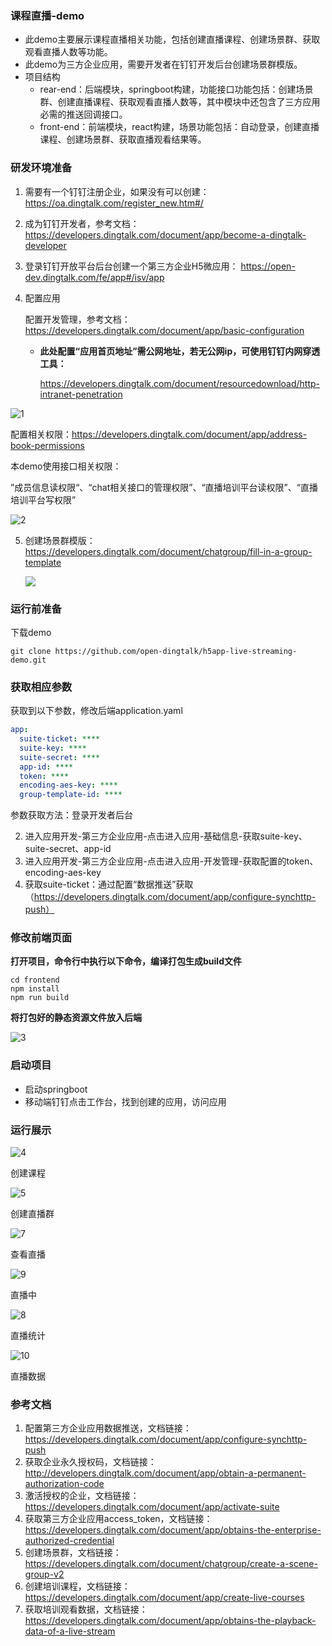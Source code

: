 ### 课程直播-demo

- 此demo主要展示课程直播相关功能，包括创建直播课程、创建场景群、获取观看直播人数等功能。
- 此demo为三方企业应用，需要开发者在钉钉开发后台创建场景群模版。
- 项目结构
  - rear-end：后端模块，springboot构建，功能接口功能包括：创建场景群、创建直播课程、获取观看直播人数等，其中模块中还包含了三方应用必需的推送回调接口。
  - front-end：前端模块，react构建，场景功能包括：自动登录，创建直播课程、创建场景群、获取直播观看结果等。

### 研发环境准备

1. 需要有一个钉钉注册企业，如果没有可以创建：https://oa.dingtalk.com/register_new.htm#/

2. 成为钉钉开发者，参考文档：https://developers.dingtalk.com/document/app/become-a-dingtalk-developer

3. 登录钉钉开放平台后台创建一个第三方企业H5微应用： https://open-dev.dingtalk.com/fe/app#/isv/app

4. 配置应用

   配置开发管理，参考文档：https://developers.dingtalk.com/document/app/basic-configuration

   - **此处配置“应用首页地址”需公网地址，若无公网ip，可使用钉钉内网穿透工具：**

     https://developers.dingtalk.com/document/resourcedownload/http-intranet-penetration

![1](https://img.alicdn.com/imgextra/i1/O1CN010uGazP1mNU4VYDXjL_!!6000000004942-2-tps-1440-714.png)



配置相关权限：https://developers.dingtalk.com/document/app/address-book-permissions

本demo使用接口相关权限：

”成员信息读权限“、“chat相关接口的管理权限”、“直播培训平台读权限”、“直播培训平台写权限”

![2](https://img.alicdn.com/imgextra/i2/O1CN017EjCGQ1C9RlSgNwXI_!!6000000000038-2-tps-1440-657.png)

5. 创建场景群模版：https://developers.dingtalk.com/document/chatgroup/fill-in-a-group-template

   ![](https://img.alicdn.com/imgextra/i3/O1CN01SjFrwQ1jIxITqcA6S_!!6000000004526-2-tps-1212-249.png)


### 运行前准备

 下载demo

```shell
git clone https://github.com/open-dingtalk/h5app-live-streaming-demo.git
```

### 获取相应参数

获取到以下参数，修改后端application.yaml

```yaml
app:
  suite-ticket: ****
  suite-key: ****
  suite-secret: ****
  app-id: ****
  token: ****
  encoding-aes-key: ****
  group-template-id: ****

```

参数获取方法：登录开发者后台

2. 进入应用开发-第三方企业应用-点击进入应用-基础信息-获取suite-key、suite-secret、app-id
2. 进入应用开发-第三方企业应用-点击进入应用-开发管理-获取配置的token、encoding-aes-key
3. 获取suite-ticket：通过配置“数据推送”获取（https://developers.dingtalk.com/document/app/configure-synchttp-push）

### 修改前端页面

**打开项目，命令行中执行以下命令，编译打包生成build文件**

```shell
cd frontend
npm install
npm run build
```

**将打包好的静态资源文件放入后端**

![3](https://img.alicdn.com/imgextra/i4/O1CN01DXYZDM1ZlfzEXX9fr_!!6000000003235-2-tps-378-498.png)

### 启动项目

- 启动springboot
- 移动端钉钉点击工作台，找到创建的应用，访问应用

### 运行展示

![4](https://img.alicdn.com/imgextra/i4/O1CN01qG31Cj23BtW9RBPvB_!!6000000007218-2-tps-500-319.png)

创建课程

![5](https://img.alicdn.com/imgextra/i4/O1CN01BuR2nc1E9Z6E9iIMJ_!!6000000000309-2-tps-500-361.png)

创建直播群

![7](https://img.alicdn.com/imgextra/i4/O1CN01vbgDAs1iWPKCSTyXn_!!6000000004420-2-tps-498-993.png)

查看直播

![9](https://img.alicdn.com/imgextra/i1/O1CN01m34Xid1FbKjHQ6OmH_!!6000000000505-2-tps-573-1098.png)

直播中

![8](https://img.alicdn.com/imgextra/i1/O1CN01fc42TL1f7j8SopltS_!!6000000003960-2-tps-491-460.png)

直播统计

![10](https://img.alicdn.com/imgextra/i1/O1CN01zfnPVP21Dblk4A0mz_!!6000000006951-2-tps-495-494.png)

直播数据



### 参考文档

1. 配置第三方企业应用数据推送，文档链接：https://developers.dingtalk.com/document/app/configure-synchttp-push
2. 获取企业永久授权码，文档链接：http://developers.dingtalk.com/document/app/obtain-a-permanent-authorization-code
3. 激活授权的企业，文档链接：https://developers.dingtalk.com/document/app/activate-suite
4. 获取第三方企业应用access_token，文档链接：https://developers.dingtalk.com/document/app/obtains-the-enterprise-authorized-credential
5. 创建场景群，文档链接：https://developers.dingtalk.com/document/chatgroup/create-a-scene-group-v2
6. 创建培训课程，文档链接：https://developers.dingtalk.com/document/app/create-live-courses
7. 获取培训观看数据，文档链接：https://developers.dingtalk.com/document/app/obtains-the-playback-data-of-a-live-stream
